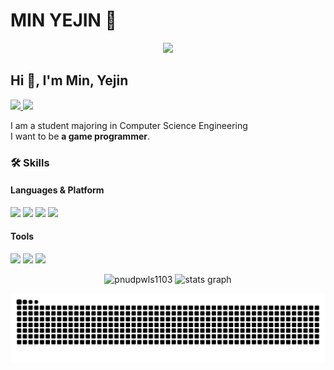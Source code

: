 # MIN YEJIN 💫
<div align="center">
  <img src="https://capsule-render.vercel.app/api?type=waving&color=timeGradient&height=300&section=header&text=Min%20Yejin&fontSize=90" />
</div>

<h2> Hi 👋, I'm Min, Yejin </h3>
<p>
  <a href="https://donkeysdevelpment.tistory.com/">
    <img src="https://img.shields.io/badge/Blog-000000?style=for-the-badge&logo=tistory&logoColor=whit" />
  </a>
  <a href="mailto:pnudpwls1103@pusan.ac.kr">
    <img src="https://img.shields.io/badge/Email-pnudpwls1103@pusan.ac.kr-D14836?style=for-the-badge&logo=gmail&logoColor=white" />
  </a>
</p>
I am a student majoring in Computer Science Engineering
</br>
I want to be <b>a game programmer</b>.

<h3 align="left">🛠️ Skills</h3>
<h4 align="left">Languages & Platform</h3>
<p>
  <img src="https://img.shields.io/badge/Unity-100000?style=for-the-badge&logo=unity&logoColor=white"/>
  <img src="https://img.shields.io/badge/C-00599C?style=for-the-badge&logo=c&logoColor=white"/>
  <img src="https://img.shields.io/badge/C%2B%2B-00599C?style=for-the-badge&logo=c%2B%2B&logoColor=white"/>
  <img src="https://img.shields.io/badge/Python-FFD43B?style=for-the-badge&logo=python&logoColor=blue"/>
</p>

<h4 align="left">Tools</h3>
<p>
  <img src="https://img.shields.io/badge/GIT-E44C30?style=for-the-badge&logo=git&logoColor=white"/>
  <img src="https://img.shields.io/badge/GitHub-100000?style=for-the-badge&logo=github&logoColor=white"/>
  <img src="https://img.shields.io/badge/VSCode-0078D4?style=for-the-badge&logo=visual%20studio%20code&logoColor=white"/>
</p>

<p align="center">
  <img src="https://github-readme-stats.vercel.app/api/top-langs?username=pnudpwls1103&show_icons=true&locale=en&layout=compact" alt="pnudpwls1103" />
  <img src="https://github-readme-stats.vercel.app/api?username=pnudpwls1103&hide_title=false&hide_rank=false&show_icons=true&include_all_commits=true&count_private=true&disable_animations=false&theme=dracula&locale=en&hide_border=false" height="150" alt="stats graph"  />
</p>

<p align="center">
  <img src="https://github.com/pnudpwls1103/pnudpwls1103/blob/output/github-contribution-grid-snake.svg"/>
</p>
